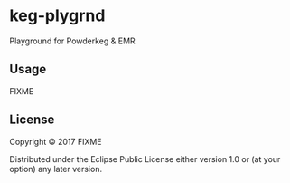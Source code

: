 # keg-plygrnd

Playground for Powderkeg & EMR

## Usage

FIXME

## License

Copyright © 2017 FIXME

Distributed under the Eclipse Public License either version 1.0 or (at
your option) any later version.
